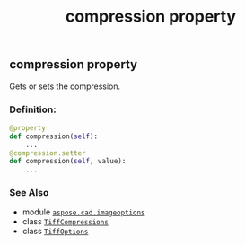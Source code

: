 ﻿---
title: compression property
second_title: Aspose.CAD for Python via .NET API References
description: 
type: docs
weight: 160
url: /python-net/aspose.cad.imageoptions/tiffoptions/compression/
is_root: false
---

## compression property


Gets or sets the compression.
### Definition:
```python
@property
def compression(self):
    ...
@compression.setter
def compression(self, value):
    ...
```

### See Also
* module [`aspose.cad.imageoptions`](../../)
* class [`TiffCompressions`](/cad/python-net/aspose.cad.fileformats.tiff.enums/tiffcompressions)
* class [`TiffOptions`](/cad/python-net/aspose.cad.imageoptions/tiffoptions)
